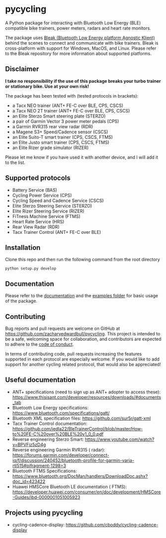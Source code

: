 # pycycling

A Python package for interacting with Bluetooth Low Energy (BLE) compatible bike trainers, power meters, radars and
heart rate monitors.

The package uses [Bleak (Bluetooth Low Energy platform Agnostic Klient)](https://github.com/hbldh/bleak)
behind the scenes to connect and communicate with bike trainers. Bleak is cross-platform with support for Windows,
MacOS, and Linux. Please refer to the Bleak repository for more information about supported platforms.

## Disclaimer

__I take no responsibility if the use of this package breaks your turbo trainer or stationary bike. Use at your own
risk!__

The package has been tested with (tested protocols in brackets):

- a Tacx NEO trainer (ANT+ FE-C over BLE, CPS, CSCS)
- a Tacx NEO 2T trainer (ANT+ FE-C over BLE, CPS, CSCS)
- an Elite Sterzo Smart steering plate (STERZO)
- a pair of Garmin Vector 3 power meter pedals (CPS)
- a Garmin RVR315 rear view radar (RDR)
- a Magene S3+ Speed/Cadence sensor (CSCS)
- an Elite Suito-T smart trainer (CPS, CSCS, FTMS)
- an Elite Justo smart trainer (CPS, CSCS, FTMS)
- an Elite Rizer grade simulator (RIZER)

Please let me know if you have used it with another device, and I will add it to the list.

## Supported protocols

* Battery Service (BAS)
* Cycling Power Service (CPS)
* Cycling Speed and Cadence Service (CSCS)
* Elite Sterzo Steering Service (STERZO)
* Elite Rizer Steering Service (RIZER)
* FiTness Machine Service (FTMS)
* Heart Rate Service (HRS)
* Rear View Radar (RDR)
* Tacx Trainer Control (ANT+ FE-C over BLE)

## Installation

Clone this repo and then run the following command from the root directory

```
python setup.py develop
```

## Documentation

Please refer to the [documentation](https://zacharybull.com/pycycling/) and
the [examples folder](https://github.com/zacharyedwardbull/pycycling/tree/master/examples) for basic usage of the
package.

## Contributing

Bug reports and pull requests are welcome on GitHub at https://github.com/zacharyedwardbull/pycycling. This project is
intended to be a safe, welcoming space for collaboration, and contributors are expected to adhere to
the [code of conduct](https://github.com/zacharyedwardbull/pycycling/blob/master/CODE_OF_CONDUCT.md).

In terms of contributing code, pull requests increasing the features supported in each protocol are especially welcome.
If you would like to add support for another cycling related protocol, that would also be appreciated!

## Useful documentation

* ANT+ specifications (need to sign up as ANT+ adopter to access
  these): https://www.thisisant.com/developer/resources/downloads/#documents_tab
* Bluetooth Low Energy specifications: https://www.bluetooth.com/specifications/gatt/
* Bluetooth XML specification files: https://github.com/sur5r/gatt-xml
* Tacx Trainer Control
  documentation: https://github.com/jedla22/BleTrainerControl/blob/master/How-to%20FE-C%20over%20BLE%20v1_0_0.pdf
* Reverse engineering Sterzo Smart: https://www.youtube.com/watch?v=BPVFjz5zD4g
* Reverse engineering Garmin RVR315 (
  radar): https://forums.garmin.com/developer/connect-iq/f/discussion/240452/bluetooth-profile-for-garmin-varia-rtl515#pifragment-1298=3
* Bluetooth FTMS Specifications: https://www.bluetooth.org/DocMan/handlers/DownloadDoc.ashx?doc_id=423422
* Huawei HMSCore Bluetooth LE documentation (
  FTMS): https://developer.huawei.com/consumer/en/doc/development/HMSCore-Guides/ibd-0000001051005923

## Projects using pycycling

* cycling-cadence-display: https://github.com/cboddy/cycling-cadence-display
